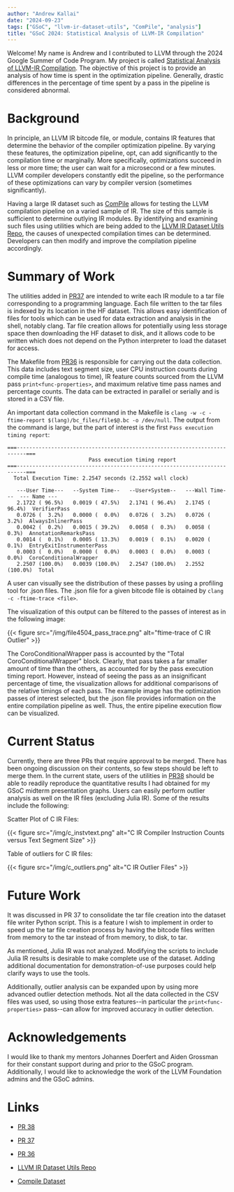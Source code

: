 ```yaml
---
author: "Andrew Kallai"
date: "2024-09-23"
tags: ["GSoC", "llvm-ir-dataset-utils", "ComPile", "analysis"]
title: "GSoC 2024: Statistical Analysis of LLVM-IR Compilation"
---
```


Welcome! My name is Andrew and I contributed to LLVM through the 2024 Google Summer of Code Program. My project is called [Statistical Analysis of LLVM-IR Compilation](https://summerofcode.withgoogle.com/programs/2024/projects/hquDyVBK). The objective of this project is to provide an analysis of how time is spent in the optimization pipeline. Generally, drastic differences in the percentage of time spent by a pass in the pipeline is considered abnormal.

# Background

In principle, an LLVM IR bitcode file, or module, contains IR features that determine the behavior of the compiler optimization pipeline. By varying these features, the optimization pipeline, opt, can add significantly to the compilation time or marginally. More specifically, optimizations succeed in less or more time; the user can wait for a microsecond or a few minutes. LLVM compiler developers constantly edit the pipeline, so the performance of these optimizations can vary by compiler version (sometimes significantly).

Having a large IR dataset such as [ComPile](https://huggingface.co/datasets/llvm-ml/ComPile) allows for testing the LLVM compilation pipeline on a varied sample of IR. The size of this sample is sufficient to determine outlying IR modules. By identifying and examining such files using utilities which are being added to the [LLVM IR Dataset Utils Repo](https://github.com/llvm-ml/llvm-ir-dataset-utils), the causes of unexpected compilation times can be determined. Developers can then modify and improve the compilation pipeline accordingly.

# Summary of Work

The utilities added in [PR37](https://github.com/llvm-ml/llvm-ir-dataset-utils/pull/37) are intended to write each IR module to a tar file corresponding to a programming language. Each file written to the tar files is indexed by its location in the HF dataset. This allows easy identification of files for tools which can be used for data extraction and analysis in the shell, notably clang. Tar file creation allows for potentially using less storage space then downloading the HF dataset to disk, and it allows code to be written which does not depend on the Python interpreter to load the dataset for access.

The Makefile from [PR36](https://github.com/llvm-ml/llvm-ir-dataset-utils/pull/36) is responsible for carrying out the data collection. This data includes text segment size, user CPU instruction counts during compile time (analogous to time), IR feature counts sourced from the LLVM pass `print<func-properties>`, and maximum relative time pass names and percentage counts. The data can be extracted in parallel or serially and is stored in a CSV file.

An important data collection command in the Makefile is `clang -w -c -ftime-report $(lang)/bc_files/file$@.bc -o /dev/null`. The output from the command is large, but the part of interest is the first `Pass execution timing report`: 

```text
===-------------------------------------------------------------------------===
                          Pass execution timing report
===-------------------------------------------------------------------------===
  Total Execution Time: 2.2547 seconds (2.2552 wall clock)

   ---User Time---   --System Time--   --User+System--   ---Wall Time---  --- Name ---
   2.1722 ( 96.5%)   0.0019 ( 47.5%)   2.1741 ( 96.4%)   2.1745 ( 96.4%)  VerifierPass
   0.0726 (  3.2%)   0.0000 (  0.0%)   0.0726 (  3.2%)   0.0726 (  3.2%)  AlwaysInlinerPass
   0.0042 (  0.2%)   0.0015 ( 39.2%)   0.0058 (  0.3%)   0.0058 (  0.3%)  AnnotationRemarksPass
   0.0014 (  0.1%)   0.0005 ( 13.3%)   0.0019 (  0.1%)   0.0020 (  0.1%)  EntryExitInstrumenterPass
   0.0003 (  0.0%)   0.0000 (  0.0%)   0.0003 (  0.0%)   0.0003 (  0.0%)  CoroConditionalWrapper
   2.2507 (100.0%)   0.0039 (100.0%)   2.2547 (100.0%)   2.2552 (100.0%)  Total
```

A user can visually see the distribution of these passes by using a profiling tool for .json files. The .json file for a given bitcode file is obtained by `clang -c -ftime-trace <file>`.

The visualization of this output can be filtered to the passes of interest as in the following image:

{{< figure src="/img/file4504_pass_trace.png" alt="ftime-trace of C IR Outlier" >}}

The CoroConditionalWrapper pass is accounted by the "Total CoroConditionalWrapper" block. Clearly, that pass takes a far smaller amount of time than the others, as accounted for by the pass execution timing report. However, instead of seeing the pass as an insignificant percentage of time, the visualization allows for additional comparisons of the relative timings of each pass. The example image has the optimization passes of interest selected, but the .json file provides information on the entire compilation pipeline as well. Thus, the entire pipeline execution flow can be visualized.

# Current Status 

Currently, there are three PRs that require approval to be merged. There has been ongoing discussion on their contents, so few steps should be left to merge them.
In the current state, users of the utilities in [PR38](https://github.com/llvm-ml/llvm-ir-dataset-utils/pull/38) should be able to readily reproduce the quantitative results I had obtained for my GSoC midterm presentation graphs. Users can easily perform outlier analysis as well on the IR files (excluding Julia IR). Some of the results include the following:

Scatter Plot of C IR Files:

{{< figure src="/img/c_instvtext.png" alt="C IR Compiler Instruction Counts versus Text Segment Size" >}}

Table of outliers for C IR files:

{{< figure src="/img/c_outliers.png" alt="C IR Outlier Files" >}}

# Future Work

It was discussed in PR 37 to consolidate the tar file creation into the dataset file writer Python script. This is a feature I wish to implement in order to speed up the tar file creation process by having the bitcode files written from memory to the tar instead of from memory, to disk, to tar.

As mentioned, Julia IR was not analyzed. Modifying the scripts to include Julia IR results is desirable to make complete use of the dataset.
Adding additional documentation for demonstration-of-use purposes could help clarify ways to use the tools.

Additionally, outlier analysis can be expanded upon by using more advanced outlier detection methods. Not all the data collected in the CSV files was used, so using those extra features--in particular the `print<func-properties>` pass--can allow for improved accuracy in outlier detection.


# Acknowledgements

I would like to thank my mentors Johannes Doerfert and Aiden Grossman for their constant support during and prior to the GSoC program. Additionally, I would like to acknowledge the work of the LLVM Foundation admins and the GSoC admins.

# Links
* [PR 38](https://github.com/llvm-ml/llvm-ir-dataset-utils/pull/38)

* [PR 37](https://github.com/llvm-ml/llvm-ir-dataset-utils/pull/37)

* [PR 36](https://github.com/llvm-ml/llvm-ir-dataset-utils/pull/36)

* [LLVM IR Dataset Utils Repo](https://github.com/llvm-ml/llvm-ir-dataset-utils)

* [Compile Dataset](https://huggingface.co/datasets/llvm-ml/ComPile)
